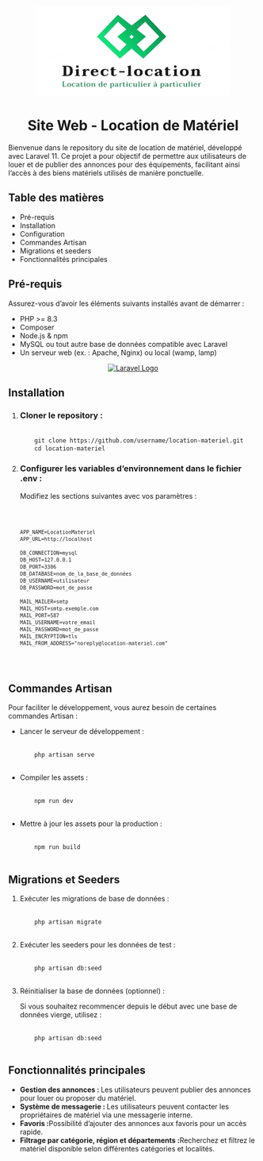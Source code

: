 <p align="center"><img src="public/images/logo1.png"></p>

<h1 align="center">Site Web - Location de Matériel</h1>


<p>Bienvenue dans le repository du site de location de matériel, développé avec Laravel 11. Ce projet a pour objectif de permettre aux utilisateurs de louer et de publier des annonces pour des équipements, facilitant ainsi l’accès à des biens matériels utilisés de manière ponctuelle.</p>


<h2>Table des matières</h2>
<ul>
<li>Pré-requis</li>
<li>Installation</li>
<li>Configuration</li>
<li>Commandes Artisan</li>
<li>Migrations et seeders</li>
<li>Fonctionnalités principales</li>
</ul>

<h2>Pré-requis</h2>
<p>Assurez-vous d’avoir les éléments suivants installés avant de démarrer :</p>

<ul>
<li>PHP >= 8.3</li>
<li>Composer</li>
<li>Node.js & npm</li>
<li>MySQL ou tout autre base de données compatible avec Laravel</li>
<li>Un serveur web (ex. : Apache, Nginx) ou local (wamp, lamp)</li>
</ul>

<p align="center"><a href="https://laravel.com" target="_blank"><img src="https://raw.githubusercontent.com/laravel/art/master/logo-lockup/5%20SVG/2%20CMYK/1%20Full%20Color/laravel-logolockup-cmyk-red.svg" width="400" alt="Laravel Logo"></a></p>

<h2>Installation</h2>
<ol>
    <li><h3>Cloner le repository :</h3>
    <pre><code>
    git clone https://github.com/username/location-materiel.git
    cd location-materiel</code></pre>
    </li>
    <li><h3>Configurer les variables d’environnement dans le fichier .env :</h3>
    <p>Modifiez les sections suivantes avec vos paramètres :</p>
        <pre><code>
            
    APP_NAME=LocationMateriel
    APP_URL=http://localhost
            
    DB_CONNECTION=mysql
    DB_HOST=127.0.0.1
    DB_PORT=3306
    DB_DATABASE=nom_de_la_base_de_données
    DB_USERNAME=utilisateur
    DB_PASSWORD=mot_de_passe

    MAIL_MAILER=smtp
    MAIL_HOST=smtp.exemple.com
    MAIL_PORT=587
    MAIL_USERNAME=votre_email
    MAIL_PASSWORD=mot_de_passe
    MAIL_ENCRYPTION=tls
    MAIL_FROM_ADDRESS="noreply@location-materiel.com"
</code></pre>
    </li>
</ol>

<h2>Commandes Artisan</h2>
<p>Pour faciliter le développement, vous aurez besoin de certaines commandes Artisan :</p>
<ul>
    <li>Lancer le serveur de développement :
    <pre><code>
    php artisan serve
    </code></pre>
    </li>
    <li>Compiler les assets :
    <pre><code>
    npm run dev
    </code></pre>
    </li>
    <li>Mettre à jour les assets pour la production :
    <pre><code>
    npm run build
    </code></pre>
    </li>
</ul>

<h2>Migrations et Seeders</h2>
<ol>
    <li>Exécuter les migrations de base de données :
    <pre><code>
    php artisan migrate
    </code></pre>
    </li>
    <li>Exécuter les seeders pour les données de test :
    <pre><code>
    php artisan db:seed
    </code></pre>
    </li>
    <li>Réinitialiser la base de données (optionnel) :
    <p>Si vous souhaitez recommencer depuis le début avec une base de données vierge, utilisez :</p>
    <pre><code>
    php artisan db:seed
    </code></pre>
    </li>
</ol>

<h2>Fonctionnalités principales</h2>
<ul>
    <li><b>Gestion des annonces : </b>Les utilisateurs peuvent publier des annonces pour louer ou proposer du matériel.</li>
    <li><b>Système de messagerie : </b>Les utilisateurs peuvent contacter les propriétaires de matériel via une messagerie interne.</li>
    <li><b>Favoris :</b>Possibilité d’ajouter des annonces aux favoris pour un accès rapide.</li>
    <li><b>Filtrage par catégorie, région et départements :</b>Recherchez et filtrez le matériel disponible selon différentes catégories et localités.</li>
</ul>
